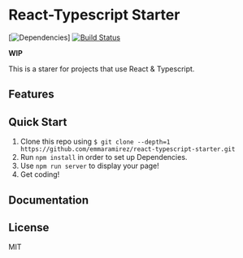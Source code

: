 # React-Typescript Starter

[![Dependencies](https://david-dm.org/emmaramirez/react-typescript-starter.svg)]
[![Build Status](https://travis-ci.org/EmmaRamirez/react-typescript-starter.svg?branch=master)](https://travis-ci.org/EmmaRamirez/react-typescript-starter)

**WIP**

This is a starer for projects that use React & Typescript.

## Features

## Quick Start
1. Clone this repo using `$ git clone --depth=1 https://github.com/emmaramirez/react-typescript-starter.git`
2. Run `npm install` in order to set up Dependencies.
3. Use `npm run server` to display your page!
4. Get coding!

## Documentation

## License
MIT
